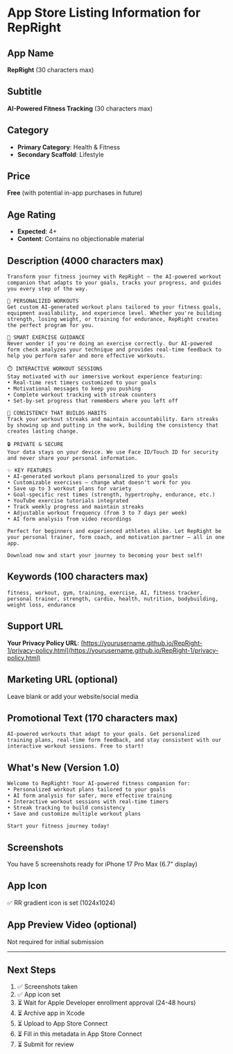 # App Store Listing Information for RepRight

## App Name
**RepRight** (30 characters max)

## Subtitle
**AI-Powered Fitness Tracking** (30 characters max)

## Category
- **Primary Category**: Health & Fitness
- **Secondary Scaffold**: Lifestyle

## Price
**Free** (with potential in-app purchases in future)

## Age Rating
- **Expected**: 4+
- **Content**: Contains no objectionable material

## Description (4000 characters max)

```
Transform your fitness journey with RepRight – the AI-powered workout companion that adapts to your goals, tracks your progress, and guides you every step of the way.

🎯 PERSONALIZED WORKOUTS
Get custom AI-generated workout plans tailored to your fitness goals, equipment availability, and experience level. Whether you're building strength, losing weight, or training for endurance, RepRight creates the perfect program for you.

💪 SMART EXERCISE GUIDANCE
Never wonder if you're doing an exercise correctly. Our AI-powered form check analyzes your technique and provides real-time feedback to help you perform safer and more effective workouts.

⏱️ INTERACTIVE WORKOUT SESSIONS
Stay motivated with our immersive workout experience featuring:
• Real-time rest timers customized to your goals
• Motivational messages to keep you pushing
• Complete workout tracking with streak counters
• Set-by-set progress that remembers where you left off

🏃 CONSISTENCY THAT BUILDS HABITS
Track your workout streaks and maintain accountability. Earn streaks by showing up and putting in the work, building the consistency that creates lasting change.

🔒 PRIVATE & SECURE
Your data stays on your device. We use Face ID/Touch ID for security and never share your personal information.

✨ KEY FEATURES
• AI-generated workout plans personalized to your goals
• Customizable exercises – change what doesn't work for you
• Save up to 3 workout plans for variety
• Goal-specific rest times (strength, hypertrophy, endurance, etc.)
• YouTube exercise tutorials integrated
• Track weekly progress and maintain streaks
• Adjustable workout frequency (from 3 to 7 days per week)
• AI form analysis from video recordings

Perfect for beginners and experienced athletes alike. Let RepRight be your personal trainer, form coach, and motivation partner – all in one app.

Download now and start your journey to becoming your best self!
```

## Keywords (100 characters max)
```
fitness, workout, gym, training, exercise, AI, fitness tracker, personal trainer, strength, cardio, health, nutrition, bodybuilding, weight loss, endurance
```

## Support URL
**Your Privacy Policy URL**: [https://yourusername.github.io/RepRight-1/privacy-policy.html](https://yourusername.github.io/RepRight-1/privacy-policy.html)

## Marketing URL (optional)
Leave blank or add your website/social media

## Promotional Text (170 characters max)
```
AI-powered workouts that adapt to your goals. Get personalized training plans, real-time form feedback, and stay consistent with our interactive workout sessions. Free to start!
```

## What's New (Version 1.0)
```
Welcome to RepRight! Your AI-powered fitness companion for:
• Personalized workout plans tailored to your goals
• AI form analysis for safer, more effective training
• Interactive workout sessions with real-time timers
• Streak tracking to build consistency
• Save and customize multiple workout plans

Start your fitness journey today!
```

## Screenshots
You have 5 screenshots ready for iPhone 17 Pro Max (6.7" display)

## App Icon
✅ RR gradient icon is set (1024x1024)

## App Preview Video (optional)
Not required for initial submission

---

## Next Steps
1. ✅ Screenshots taken
2. ✅ App icon set
3. ⏳ Wait for Apple Developer enrollment approval (24-48 hours)
4. ⏳ Archive app in Xcode
5. ⏳ Upload to App Store Connect
6. ⏳ Fill in this metadata in App Store Connect
7. ⏳ Submit for review

